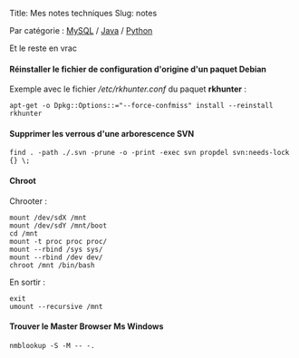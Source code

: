 Title: Mes notes techniques
Slug: notes

Par catégorie : [MySQL](mysql.html) / [Java](java.html) / [Python](python.html)

Et le reste en vrac <i class="fa fa-thumbs-o-up" aria-hidden="true"></i>

#### <i class="fa fa-angle-double-right" aria-hidden="true"></i>Réinstaller le fichier de configuration d'origine d'un paquet Debian

Exemple avec le fichier */etc/rkhunter.conf* du paquet **rkhunter** :

~~~~{.lang-bash}
apt-get -o Dpkg::Options::="--force-confmiss" install --reinstall rkhunter
~~~~

#### <i class="fa fa-angle-double-right" aria-hidden="true"></i>Supprimer les verrous d'une arborescence SVN

~~~~{.lang-bash}
find . -path ./.svn -prune -o -print -exec svn propdel svn:needs-lock {} \;
~~~~

#### <i class="fa fa-angle-double-right" aria-hidden="true"></i>Chroot

Chrooter :

~~~~{.lang-bash}
mount /dev/sdX /mnt
mount /dev/sdY /mnt/boot
cd /mnt
mount -t proc proc proc/
mount --rbind /sys sys/
mount --rbind /dev dev/
chroot /mnt /bin/bash
~~~~

En sortir :

~~~~{.lang-bash}
exit
umount --recursive /mnt
~~~~

#### <i class="fa fa-angle-double-right" aria-hidden="true"></i>Trouver le Master Browser Ms Windows

~~~~{.lang-bash}
nmblookup -S -M -- -.
~~~~
